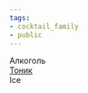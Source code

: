 ```yaml
---
tags:
- cocktail_family
- public
---
```


Алкоголь  
[Тоник](%D0%A2%D0%BE%D0%BD%D0%B8%D0%BA.md)  
Ice
